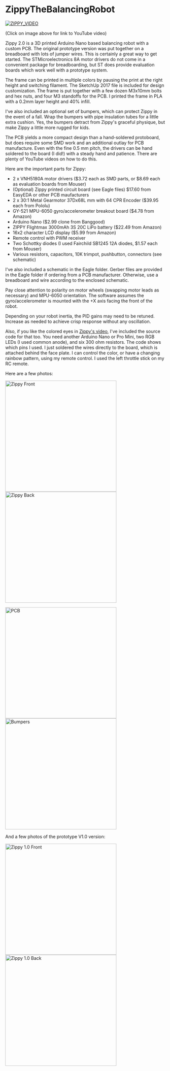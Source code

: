 # ZippyTheBalancingRobot

[![ZIPPY_VIDEO](https://img.youtube.com/vi/0io5SwitLzY/0.jpg)](https://www.youtube.com/watch?v=0io5SwitLzY) 

(Click on image above for link to YouTube video)

Zippy 2.0 is a 3D printed Arduino Nano based balancing robot with a custom PCB.  The original prototype version was put together on a breadboard with lots of jumper wires.  This is certainly a great way to get started.  The STMicroelectronics 8A motor drivers do not come in a convenient package for breadboarding, but ST does provide evaluation boards which work well with a prototype system.

The frame can be printed in multiple colors by pausing the print at the right height and switching filament.  The SketchUp 2017 file is included for design customization.  The frame is put together with a few dozen M3x10mm bolts and hex nuts, and four M3 standoffs for the PCB.  I printed the frame in PLA with a 0.2mm layer height and 40% infill.

I've also included an optional set of bumpers, which can protect Zippy in the event of a fall. Wrap the bumpers with pipe insulation tubes for a little extra cushion. Yes, the bumpers detract from Zippy's graceful physique, but make Zippy a little more rugged for kids.

The PCB yields a more compact design than a hand-soldered protoboard, but does require some SMD work and an additional outlay for PCB manufacture.  Even with the fine 0.5 mm pitch, the drivers can be hand soldered to the board (I did!) with a steady hand and patience.  There are plenty of YouTube videos on how to do this.

Here are the important parts for Zippy:
* 2 x VNH5180A motor drivers ($3.72 each as SMD parts, or $8.69 each as evaluation boards from Mouser)
* (Optional) Zippy printed circuit board (see Eagle files) $17.60 from EasyEDA or other PCB maufacturers
* 2 x 30:1 Metal Gearmotor 37Dx68L mm with 64 CPR Encoder ($39.95 each from Pololu)
* GY-521 MPU-6050 gyro/accelerometer breakout board ($4.78 from Amazon)
* Arduino Nano ($2.99 clone from Banggood)
* ZIPPY Flightmax 3000mAh 3S 20C LiPo battery ($22.49 from Amazon)
* 16x2 character LCD display ($5.99 from Amazon)
* Remote control with PWM receiver
* Two Schottky diodes (I used Fairchild SB1245 12A diodes, $1.57 each from Mouser)
* Various resistors, capacitors, 10K trimpot, pushbutton, connectors (see schematic)

I've also included a schematic in the Eagle folder.  Gerber files are provided in the Eagle folder if ordering from a PCB manufacturer.  Otherwise, use a breadboard and wire according to the enclosed schematic.

Pay close attention to polarity on motor wheels (swapping motor leads as necessary) and MPU-6050 orientation.  The software assumes the gyro/accelerometer is mounted with the +X axis facing the front of the robot.  

Depending on your robot inertia, the PID gains may need to be retuned.  Increase as needed to achieve crisp response without any oscillation.  

Also, if you like the colored eyes in [Zippy's video](https://www.youtube.com/watch?v=0io5SwitLzY), I've included the source code for that too.  You need another Arduino Nano or Pro Mini, two RGB LEDs (I used common anode), and six 300 ohm resistors.  The code shows which pins I used.  I just soldered the wires directly to the board, which is attached behind the face plate.  I can control the color, or have a changing rainbow pattern, using my remote control.  I used the left throttle stick on my RC remote.

Here are a few photos:

<img src="/images/20170430-0002.jpg" alt="Zippy Front" width="350"> <img src="/images/20170430-0001.jpg" alt="Zippy Back" width="350"> 

<img src="/images/IMG_1352.jpg" alt="PCB" width="350"> <img src="/images/IMG_1372.JPG" alt="Bumpers" width="350">

And a few photos of the prototype V1.0 version:

<img src="/images/IMG_1361.JPG" alt="Zippy 1.0 Front" width="350"> <img src="/images/IMG_1362.JPG" alt="Zippy 1.0 Back" width="350">




